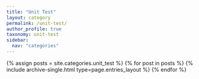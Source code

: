 ```yaml
---
title: "Unit Test"
layout: category
permalink: /unit-test/
author_profile: true
taxonomy: unit-test
sidebar:
  nav: "categories"
---
```


{% assign posts = site.categories.unit_test %}
{% for post in posts %} {% include archive-single.html type=page.entries_layout %} {% endfor %}